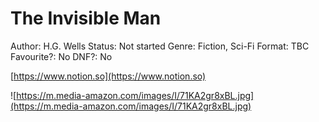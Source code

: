 # The Invisible Man

Author: H.G. Wells
Status: Not started
Genre: Fiction, Sci-Fi
Format: TBC
Favourite?: No
DNF?: No

[https://www.notion.so](https://www.notion.so)

![https://m.media-amazon.com/images/I/71KA2gr8xBL.jpg](https://m.media-amazon.com/images/I/71KA2gr8xBL.jpg)